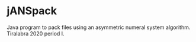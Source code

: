 # jANSpack
Java program to pack files using an asymmetric numeral system algorithm. Tiralabra 2020 period I.
